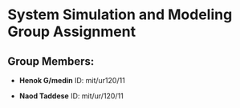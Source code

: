 # System Simulation and Modeling Group Assignment

## Group Members:
- **Henok G/medin**  ID: mit/ur120/11

- **Naod Taddese**   ID: mit/ur/120/11
